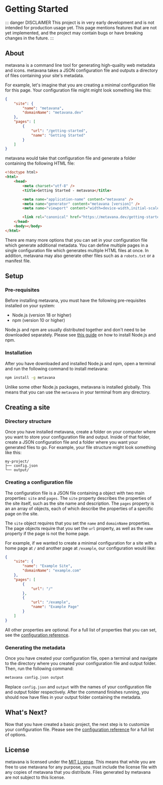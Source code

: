 # Getting Started

::: danger DISCLAIMER
This project is in very early development and is not intended for production usage yet. This page mentions features that are not yet implemented, and the project may contain bugs or have breaking changes in the future.
:::

## About

metavana is a command line tool for generating high-quality web metadata and icons. metavana takes a JSON configuration file and outputs a directory of files containing your site's metadata.

For example, let's imagine that you are creating a minimal configuration file for this page. Your configuration file might might look something like this:

```json
{
	"site": {
		"name": "metavana",
		"domainName": "metavana.dev"
	},
	"pages": [
		{
			"url": "/getting-started",
			"name": "Getting Started"
		}
	]
}
```

metavana would take that configuration file and generate a folder containing the following HTML file:

```html
<!doctype html>
<html>
	<head>
		<meta charset="utf-8" />
		<title>Getting Started - metavana</title>

		<meta name="application-name" content="metavana" />
		<meta name="generator" content="metavana [version]" />
		<meta name="viewport" content="width=device-width,initial-scale=1" />

		<link rel="canonical" href="https://metavana.dev/getting-started" />
	</head>
	<body></body>
</html>
```

There are many more options that you can set in your configuration file which generate additional metadata. You can define multiple pages in a single configuration file which generates multiple HTML files at once. In addition, metavana may also generate other files such as a `robots.txt` or a manifest file.

## Setup

### Pre-requisites

Before installing metavana, you must have the following pre-requisites installed on your system:

- Node.js (version 18 or higher)
- npm (version 10 or higher)

Node.js and npm are usually distributed together and don't need to be downloaded separately. Please see [this guide](https://docs.npmjs.com/downloading-and-installing-node-js-and-npm) on how to install Node.js and npm.

### Installation

After you have downloaded and installed Node.js and npm, open a terminal and run the following command to install metavana:

```bash
npm install -g metavana
```

Unlike some other Node.js packages, metavana is installed globally. This means that you can use the `metavana` in your terminal from any directory.

## Creating a site

### Directory structure

Once you have installed metavana, create a folder on your computer where you want to store your configuration file and output. Inside of that folder, create a JSON configuration file and a folder where you want your generated files to go. For example, your file structure might look something like this:

```
my-project/
├── config.json
└── output/
```

### Creating a configuration file

The configuration file is a JSON file containing a object with two main properties: `site` and `pages`. The `site` property describes the properties of the site itself, such as the site name and description. The `pages` property is an an array of objects, each of which describe the properties of a specific page on the site.

The `site` object requires that you set the `name` and `domainName` properties. The page objects require that you set the `url` property, as well as the `name` property if the page is not the home page.

For example, if we wanted to create a minimal configuration for a site with a home page at `/` and another page at `/example`, our configuration would like:

```json
{
	"site": {
		"name": "Example Site",
		"domainName": "example.com"
	},
	"pages": [
		{
			"url": "/"
		},
		{
			"url": "/example",
			"name": "Example Page"
		}
	]
}
```

All other properties are optional. For a full list of properties that you can set, see the [configuration reference](/configuration-reference).

### Generating the metadata

Once you have created your configuration file, open a terminal and navigate to the directory where you created your configuration file and output folder. Then, run the following command:

```bash
metavana config.json output
```

Replace `config.json` and `output` with the names of your configuration file and output folder respectively. After the command finishes running, you should now have files in your output folder containing the metadata.

## What's Next?

Now that you have created a basic project, the next step is to customize your configuration file. Please see the [configuration reference](/configuration-reference) for a full list of options.

## License

metavana is licensed under the [MIT License](https://github.com/jlachniet/metavana/blob/main/LICENSE). This means that while you are free to use metavana for any purpose, you must include the license file with any copies of metavana that you distribute. Files generated by metavana are not subject to this license.
